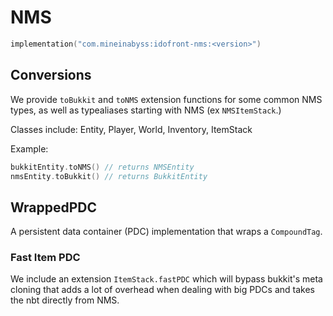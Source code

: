 # NMS

```kotlin
implementation("com.mineinabyss:idofront-nms:<version>")
```

## Conversions

We provide `toBukkit` and `toNMS` extension functions for some common NMS types, as well as typealiases starting with NMS (ex `NMSItemStack`.)

Classes include: Entity, Player, World, Inventory, ItemStack

Example:
```kotlin
bukkitEntity.toNMS() // returns NMSEntity
nmsEntity.toBukkit() // returns BukkitEntity
```

## WrappedPDC

A persistent data container (PDC) implementation that wraps a `CompoundTag`.

### Fast Item PDC

We include an extension `ItemStack.fastPDC` which will bypass bukkit's meta cloning that adds a lot of overhead when dealing with big PDCs and takes the nbt directly from NMS.
